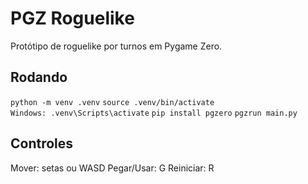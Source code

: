 # PGZ Roguelike

Protótipo de roguelike por turnos em Pygame Zero.

## Rodando
`python -m venv .venv`
`source .venv/bin/activate`    
`Windows: .venv\Scripts\activate`
`pip install pgzero`
`pgzrun main.py`

## Controles
Mover: setas ou WASD
Pegar/Usar: G
Reiniciar: R
